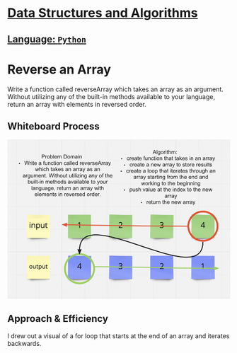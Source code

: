 # [Data Structures and Algorithms](https://alsosteve.github.io/data-structures-and-algorithms/)
## [Language: `Python`](//python/README.md)

# Reverse an Array
Write a function called reverseArray which takes an array as an argument. Without utilizing any of the built-in methods available to your language, return an array with elements in reversed order.

## Whiteboard Process
![challenge01](01.png)

## Approach & Efficiency
I drew out a visual of a for loop that starts at the end of an array and iterates backwards.